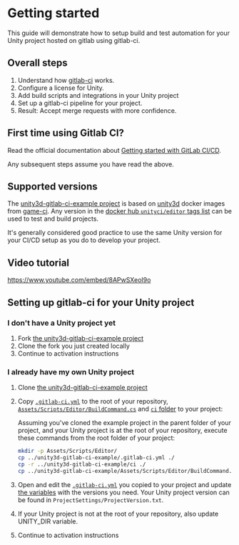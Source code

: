# Getting started

This guide will demonstrate how to setup build and test automation for your Unity project hosted on gitlab using gitlab-ci.

## Overall steps

1. Understand how [gitlab-ci](https://docs.gitlab.com/ce/ci/) works.
2. Configure a license for Unity.
3. Add build scripts and integrations in your Unity project
4. Set up a gitlab-ci pipeline for your project.
5. Result: Accept merge requests with more confidence.

## First time using Gitlab CI?

Read the official documentation about [Getting started with GitLab CI/CD](https://docs.gitlab.com/ce/ci/quick_start/).

Any subsequent steps assume you have read the above.

## Supported versions

The [unity3d-gitlab-ci-example project](https://gitlab.com/gableroux/unity3d-gitlab-ci-example/) is based on [unity3d](https://github.com/game-ci/docker/) docker images from [game-ci](https://github.com/game-ci). Any version in the [docker hub `unityci/editor` tags list](https://hub.docker.com/r/unityci/editor/tags) can be used to test and build projects.

It's generally considered good practice to use the same Unity version for your CI/CD setup as you do to develop your project.

## Video tutorial

https://www.youtube.com/embed/8APwSXeoI9o

## Setting up gitlab-ci for your Unity project

### I don't have a Unity project yet

1. Fork [the unity3d-gitlab-ci-example project](https://gitlab.com/gableroux/unity3d-gitlab-ci-example/)
1. Clone the fork you just created locally
1. Continue to activation instructions

### I already have my own Unity project

1. Clone [the unity3d-gitlab-ci-example project](https://gitlab.com/gableroux/unity3d-gitlab-ci-example/)
1. Copy [`.gitlab-ci.yml`](https://gitlab.com/gableroux/unity3d-gitlab-ci-example/-/blob/master/.gitlab-ci.yml) to the root of your repository, [`Assets/Scripts/Editor/BuildCommand.cs`](https://gitlab.com/gableroux/unity3d-gitlab-ci-example/-/blob/master/Assets/Scripts/Editor/BuildCommand.cs) and [`ci` folder](https://gitlab.com/gableroux/unity3d-gitlab-ci-example/-/blob/master/ci) to your project:

   Assuming you've cloned the example project in the parent folder of your project, and your Unity project is at the root of your repository, execute these commands from the root folder of your project:

   ```bash
   mkdir -p Assets/Scripts/Editor/
   cp ../unity3d-gitlab-ci-example/.gitlab-ci.yml ./
   cp -r ../unity3d-gitlab-ci-example/ci ./
   cp ../unity3d-gitlab-ci-example/Assets/Scripts/Editor/BuildCommand.cs ./Assets/Scripts/Editor/
   ```

1. Open and edit the [`.gitlab-ci.yml`](https://gitlab.com/gableroux/unity3d-gitlab-ci-example/-/blob/master/.gitlab-ci.yml) you copied to your project and update [the variables](https://gitlab.com/gableroux/unity3d-gitlab-ci-example/-/blob/master/.gitlab-ci.yml#L7-13) with the versions you need. Your Unity project version can be found in `ProjectSettings/ProjectVersion.txt`.
1. If your Unity project is not at the root of your repository, also update UNITY_DIR variable.
1. Continue to activation instructions
